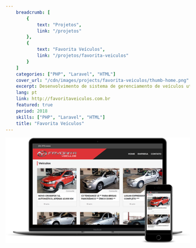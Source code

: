 ```yaml
---
    breadcrumb: [
        {
            text: "Projetos",
            link: "/projetos"
        },
        {
            text: "Favorita Veículos",
            link: "/projetos/favorita-veiculos"
        }
    ]
    categories: ["PHP", "Laravel", "HTML"]
    cover_url: "/cdn/images/projects/favorita-veiculos/thumb-home.png"
    excerpt: Desenvolvimento de sistema de gerenciamento de veículos utilizando PHP + Laravel, assim como construção de novo layout
    lang: pt
    link: http://favoritaveiculos.com.br
    featured: true
    period: 2018
    skills: ["PHP", "Laravel", "HTML"]
    title: "Favorita Veículos"
---
```


<div class="carousel pl-5 pr-5 pt-2">
  <img src="/cdn/images/projects/favorita-veiculos/home-mockup.png" class="img-fluid mb-3" alt="Favorita veículos Home" />
</div>